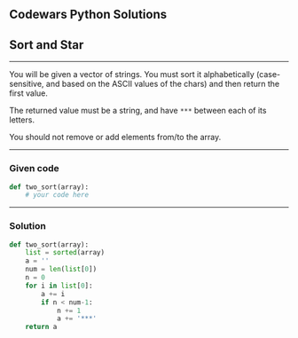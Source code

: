 
Codewars Python Solutions
---
## Sort and Star <br>
---
You will be given a vector of strings. You must sort it alphabetically (case-sensitive, and based on the ASCII values of the chars) and then return the first value.

The returned value must be a string, and have ```***``` between each of its letters.

You should not remove or add elements from/to the array.

---
### Given code
```python
def two_sort(array):
    # your code here
```
---
### Solution
```python
def two_sort(array):
    list = sorted(array)
    a = ''
    num = len(list[0])
    n = 0
    for i in list[0]:
        a += i
        if n < num-1:
            n += 1
            a += '***'
    return a
```
